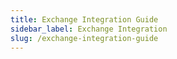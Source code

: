 ```yaml
---
title: Exchange Integration Guide
sidebar_label: Exchange Integration
slug: /exchange-integration-guide
---
```

